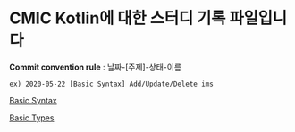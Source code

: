 CMIC Kotlin에 대한 스터디 기록 파일입니다
=======================================

**Commit convention rule** : 날짜-[주제]-상태-이름
```
ex) 2020-05-22 [Basic Syntax] Add/Update/Delete ims
```

[Basic Syntax](https://github.com/graduationProjectCMIC/kotlinStudy/blob/master/%EB%AA%A8%EC%9D%8C/Basic_syntax.md)

[Basic Types](https://github.com/graduationProjectCMIC/kotlinStudy/blob/master/%EB%AA%A8%EC%9D%8C/basic_code.md)
